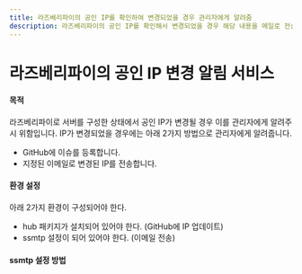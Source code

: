 ```yaml
---
title: 라즈베리파이의 공인 IP를 확인하여 변경되었을 경우 관리자에게 알려줌
description: 라즈베리파이의 공인 IP를 확인해서 변경되었을 경우 해당 내용을 메일로 전송하고 또한 GitHub의 이슈 리스트에 자동으로 업데이트하는 스크립트입니다.
---
```



라즈베리파이의 공인 IP 변경 알림 서비스
===


#### 목적


라즈베리파이로 서버를 구성한 상태에서 공인 IP가 변경될 경우 이를 관리자에게 알려주시 위함입니다. IP가 변경되었을 경우에는 아래 2가지 방법으로 관리자에게 알려줍니다. 


- GitHub에 이슈를 등록합니다. 
- 지정된 이메일로 변경된 IP를 전송합니다. 


#### 환경 설정


아래 2가지 환경이 구성되어야 한다.


- hub 패키지가 설치되어 있어야 한다. (GitHub에 IP 업데이트)
- ssmtp 설정이 되어 있어야 한다. (이메일 전송)


#### ssmtp 설정 방법





